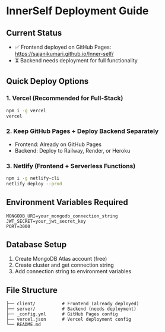 # InnerSelf Deployment Guide

## Current Status
- ✅ Frontend deployed on GitHub Pages: https://sajanikumari.github.io/Inner-self/
- ⏳ Backend needs deployment for full functionality

## Quick Deploy Options

### 1. Vercel (Recommended for Full-Stack)
```bash
npm i -g vercel
vercel
```

### 2. Keep GitHub Pages + Deploy Backend Separately
- Frontend: Already on GitHub Pages
- Backend: Deploy to Railway, Render, or Heroku

### 3. Netlify (Frontend + Serverless Functions)
```bash
npm i -g netlify-cli
netlify deploy --prod
```

## Environment Variables Required
```
MONGODB_URI=your_mongodb_connection_string
JWT_SECRET=your_jwt_secret_key
PORT=3000
```

## Database Setup
1. Create MongoDB Atlas account (free)
2. Create cluster and get connection string
3. Add connection string to environment variables

## File Structure
```
├── client/          # Frontend (already deployed)
├── server/          # Backend (needs deployment)
├── _config.yml      # GitHub Pages config
├── vercel.json      # Vercel deployment config
└── README.md
```
